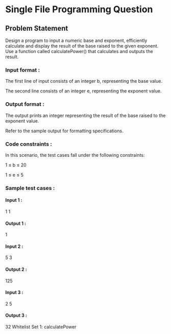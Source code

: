 # Single File Programming Question

## Problem Statement

Design a program to input a numeric base and exponent, efficiently calculate and display the result of the base raised to the given exponent. Use a function called calculatePower() that calculates and outputs the result.

### Input format :

The first line of input consists of an integer b, representing the base value.

The second line consists of an integer e, representing the exponent value.

### Output format :

The output prints an integer representing the result of the base raised to the exponent value.

Refer to the sample output for formatting specifications.

### Code constraints :

In this scenario, the test cases fall under the following constraints:

1 ≤ b ≤ 20

1 ≤ e ≤ 5

### Sample test cases :

#### Input 1 :

1
1

#### Output 1 :

1

#### Input 2 :

5
3

#### Output 2 :

125

#### Input 3 :

2
5

#### Output 3 :

32
Whitelist
Set 1:
calculatePower
